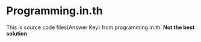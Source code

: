 # Programming.in.th
This is source code files(Answer Key) from programming.in.th.
**Not the best solution**
